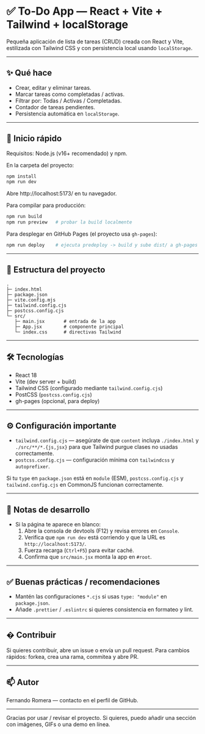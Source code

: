# ✅ To‑Do App — React + Vite + Tailwind + localStorage

Pequeña aplicación de lista de tareas (CRUD) creada con React y Vite, estilizada con Tailwind CSS y con persistencia local usando `localStorage`.

---

## ✨ Qué hace

- Crear, editar y eliminar tareas.
- Marcar tareas como completadas / activas.
- Filtrar por: Todas / Activas / Completadas.
- Contador de tareas pendientes.
- Persistencia automática en `localStorage`.

---

## 🚀 Inicio rápido

Requisitos: Node.js (v16+ recomendado) y npm.

En la carpeta del proyecto:

```powershell
npm install
npm run dev
```

Abre http://localhost:5173/ en tu navegador.

Para compilar para producción:

```powershell
npm run build
npm run preview   # probar la build localmente
```

Para desplegar en GitHub Pages (el proyecto usa `gh-pages`):

```powershell
npm run deploy    # ejecuta predeploy -> build y sube dist/ a gh-pages
```

---

## 📁 Estructura del proyecto

```
. 
├─ index.html
├─ package.json
├─ vite.config.mjs
├─ tailwind.config.cjs
├─ postcss.config.cjs
└─ src/
   ├─ main.jsx       # entrada de la app
   ├─ App.jsx        # componente principal
   └─ index.css      # directivas Tailwind
```

---

## 🛠️ Tecnologías

- React 18
- Vite (dev server + build)
- Tailwind CSS (configurado mediante `tailwind.config.cjs`)
- PostCSS (`postcss.config.cjs`)
- gh-pages (opcional, para deploy)

---

## ⚙️ Configuración importante

- `tailwind.config.cjs` — asegúrate de que `content` incluya `./index.html` y `./src/**/*.{js,jsx}` para que Tailwind purgue clases no usadas correctamente.
- `postcss.config.cjs` — configuración mínima con `tailwindcss` y `autoprefixer`.

Si tu `type` en `package.json` está en `module` (ESM), `postcss.config.cjs` y `tailwind.config.cjs` en CommonJS funcionan correctamente.

---

## 🧭 Notas de desarrollo

- Si la página te aparece en blanco:
  1. Abre la consola de devtools (F12) y revisa errores en `Console`.
  2. Verifica que `npm run dev` está corriendo y que la URL es `http://localhost:5173/`.
  3. Fuerza recarga (`Ctrl+F5`) para evitar caché.
  4. Confirma que `src/main.jsx` monta la app en `#root`.

---

## ✅ Buenas prácticas / recomendaciones

- Mantén las configuraciones `*.cjs` si usas `type: "module"` en `package.json`.
- Añade `.prettier` / `.eslintrc` si quieres consistencia en formateo y lint.

---

## � Contribuir

Si quieres contribuir, abre un issue o envía un pull request. Para cambios rápidos: forkea, crea una rama, commitea y abre PR.

---

## 📫 Autor

Fernando Romera — contacto en el perfil de GitHub.

---

Gracias por usar / revisar el proyecto. Si quieres, puedo añadir una sección con imágenes, GIFs o una demo en línea.
